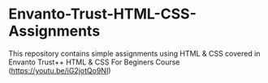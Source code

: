 # Envanto-Trust-HTML-CSS-Assignments
This repository contains simple assignments using HTML &amp; CSS covered in Envanto Trust++ HTML &amp; CSS For Beginers Course (https://youtu.be/iG2jotQo9NI)
